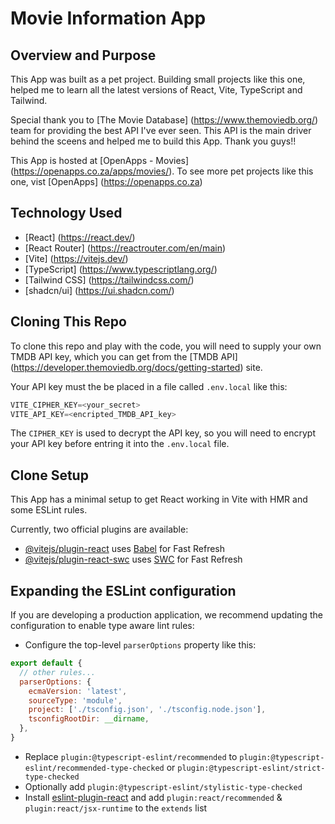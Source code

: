 # Movie Information App

## Overview and Purpose

This App was built as a pet project. Building small projects like this one, helped me to learn all the latest versions of React, Vite, TypeScript and Tailwind.

Special thank you to [The Movie Database] (https://www.themoviedb.org/) team for providing the best API I've ever seen. This API is the main driver behind the sceens and helped me to build this App. Thank you guys!!

This App is hosted at [OpenApps - Movies] (https://openapps.co.za/apps/movies/). To see more pet projects like this one, vist [OpenApps] (https://openapps.co.za)

## Technology Used

- [React] (https://react.dev/)
- [React Router] (https://reactrouter.com/en/main)
- [Vite] (https://vitejs.dev/)
- [TypeScript] (https://www.typescriptlang.org/)
- [Tailwind CSS] (https://tailwindcss.com/)
- [shadcn/ui] (https://ui.shadcn.com/)

## Cloning This Repo

To clone this repo and play with the code, you will need to supply your own TMDB API key, which you can get from the [TMDB API] (https://developer.themoviedb.org/docs/getting-started) site.

Your API key must the be placed in a file called `.env.local` like this:

```js
VITE_CIPHER_KEY=<your_secret>
VITE_API_KEY=<encripted_TMDB_API_key>
```

The `CIPHER_KEY` is used to decrypt the API key, so you will need to encrypt your API key before entring it into the `.env.local` file.

## Clone Setup

This App has a minimal setup to get React working in Vite with HMR and some ESLint rules.

Currently, two official plugins are available:

- [@vitejs/plugin-react](https://github.com/vitejs/vite-plugin-react/blob/main/packages/plugin-react/README.md) uses [Babel](https://babeljs.io/) for Fast Refresh
- [@vitejs/plugin-react-swc](https://github.com/vitejs/vite-plugin-react-swc) uses [SWC](https://swc.rs/) for Fast Refresh

## Expanding the ESLint configuration

If you are developing a production application, we recommend updating the configuration to enable type aware lint rules:

- Configure the top-level `parserOptions` property like this:

```js
export default {
  // other rules...
  parserOptions: {
    ecmaVersion: 'latest',
    sourceType: 'module',
    project: ['./tsconfig.json', './tsconfig.node.json'],
    tsconfigRootDir: __dirname,
  },
}
```

- Replace `plugin:@typescript-eslint/recommended` to `plugin:@typescript-eslint/recommended-type-checked` or `plugin:@typescript-eslint/strict-type-checked`
- Optionally add `plugin:@typescript-eslint/stylistic-type-checked`
- Install [eslint-plugin-react](https://github.com/jsx-eslint/eslint-plugin-react) and add `plugin:react/recommended` & `plugin:react/jsx-runtime` to the `extends` list
